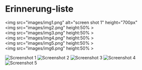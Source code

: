 # Erinnerung-liste
<img src="images/img1.png" alt="screen shot 1" height="700px"<br>
<img src="images/img2.png" height:50% ><br>
<img src="images/img3.png" height:50% ><br>
<img src="images/img4.png" height:50% ><br>
<img src="images/img5.png" height:50% ><br>
<img src="images/img6.png" height:50% ><br>

![Screenshot 1](images/img1.png)
![Screenshot 2](images/img2.png)
![Screenshot 3](images/img3.png)
![Screenshot 4](images/img4.png)
![Screenshot 5](images/img5.png)
